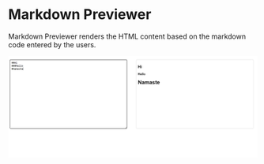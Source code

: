# Markdown Previewer 

Markdown Previewer renders the HTML content based on the markdown code entered by the users. 

![Img](screenshot.png)